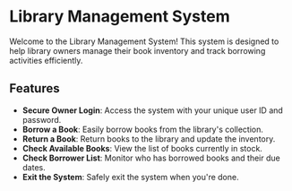 # Library Management System

Welcome to the Library Management System! This system is designed to help library owners manage their book inventory and track borrowing activities efficiently.

## Features

- **Secure Owner Login**: Access the system with your unique user ID and password.
- **Borrow a Book**: Easily borrow books from the library's collection.
- **Return a Book**: Return books to the library and update the inventory.
- **Check Available Books**: View the list of books currently in stock.
- **Check Borrower List**: Monitor who has borrowed books and their due dates.
- **Exit the System**: Safely exit the system when you're done.
